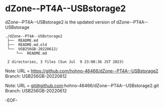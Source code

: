 # dZone--PT4A--USBstorage2

dZone--PT4A--USBstorage2 is the updated version of dZone--PT4A--USBstorage 

    ./dZone--PT4A--USBstorage2
     ├──  README.md
     ├──  README.md.old
     └──  USB256GB-20220612/
         └──  README.md
     
     2 directories, 3 files (Sun Jul  9 23:08:36 JST 2023)


Note: URL = https://github.com/hohno-46466/dZone--PT4A--USBstorage2
      Branch: USB256GB-20220612

Note: URL = git@github.com:hohno-46466/dZone--PT4A--USBstorage2.git
      Branch: USB256GB-20220612

-EOF-
